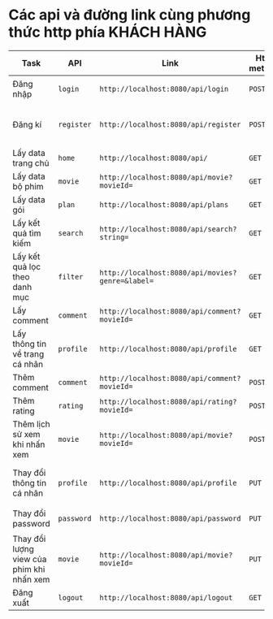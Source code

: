 # Các api và đường link cùng phương thức http phía KHÁCH HÀNG
|Task             | API             | Link                                 | Http method | Request Body|
|-----------------|-----------------|--------------------------------------|-------------|-------------|
| Đăng nhập | `login` | `http://localhost:8080/api/login` | `POST` | `JSON{"username": "?", "password": "?"}` |
| Đăng kí | `register` | `http://localhost:8080/api/register` | `POST` | `JSON{"username": "?", "firstName": "?", "lastName": "?", "email": "?", "password": "?"}` |
| Lấy data trang chủ | `home` | `http://localhost:8080/api/` | `GET` |  |
| Lấy data bộ phim | `movie` | `http://localhost:8080/api/movie?movieId=` | `GET` |  |
| Lấy data gói| `plan` | `http://localhost:8080/api/plans` | `GET` |  |
| Lấy kết quả tìm kiếm| `search` | `http://localhost:8080/api/search?string=` | `GET` |  |
| Lấy kết quả lọc theo danh mục | `filter` | `http://localhost:8080/api/movies?genre=&label=` | `GET` |  |
| Lấy comment | `comment` | `http://localhost:8080/api/comment?movieId=` | `GET` |||
| Lấy thông tin về trang cá nhân | `profile` | `http://localhost:8080/api/profile` | `GET` |  |
| Thêm comment | `comment` | `http://localhost:8080/api/comment?movieId=` | `POST` | `JSON{"cmtText": "?"}`||
| Thêm rating | `rating` | `http://localhost:8080/api/rating?movieId=` | `POST` | `JSON{"rating": ?}`||
| Thêm lịch sử xem khi nhấn xem | `movie` | `http://localhost:8080/api/movie?movieId=` | `POST` |  |
| Thay đổi thông tin cá nhân | `profile` | `http://localhost:8080/api/profile` | `PUT` | `JSON{"firstName": "?", "lastName": "?", "email": "?"} - cái nào không có thì không cho vào` |
| Thay đổi password | `password` | `http://localhost:8080/api/password` | `PUT` | `JSON{"oldPassword": "?", "newPassword": "?"}` |
| Thay đổi lượng view của phim khi nhấn xem | `movie` | `http://localhost:8080/api/movie?movieId=` | `PUT` |  |
| Đăng xuất | `logout` | `http://localhost:8080/api/logout` | `GET` |  |